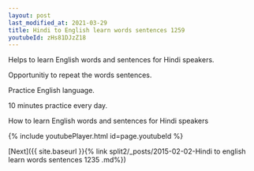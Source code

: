 ```yaml
---
layout: post
last_modified_at: 2021-03-29
title: Hindi to English learn words sentences 1259 
youtubeId: zHs81DJzZ18
---
```

 
 
Helps to learn English words and sentences for Hindi speakers.

Opportunitiy to repeat the words sentences. 

Practice English language. 
 
10 minutes practice every day. 
 
How to learn English words and sentences for Hindi speakers 
 
{% include youtubePlayer.html id=page.youtubeId %}
 
 
[Next]({{ site.baseurl }}{% link  split2/_posts/2015-02-02-Hindi to english learn words sentences 1235 .md%})
 

